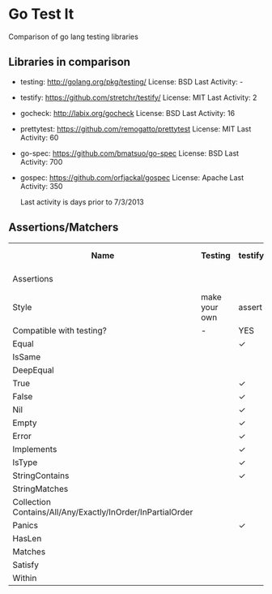 # Go Test It

Comparison of go lang testing libraries

## Libraries in comparison

* testing: http://golang.org/pkg/testing/
    License: BSD
	Last Activity: -
* testify: https://github.com/stretchr/testify/
    License: MIT
	Last Activity: 2
* gocheck: http://labix.org/gocheck
    License: BSD
	Last Activity: 16
* prettytest: https://github.com/remogatto/prettytest
    License: MIT
	Last Activity: 60
* go-spec: https://github.com/bmatsuo/go-spec
    License: BSD
	Last Activity: 700
* gospec: https://github.com/orfjackal/gospec
    License: Apache
	Last Activity: 350
	
	Last activity is days prior to 7/3/2013

## Assertions/Matchers

<table><tbody><tr><th>Name</th><th>Testing</th><th>testify</th><th>gocheck</th><th>prettytest</th><th>go-spec</th><th>gospec</th></tr><tr><td>Assertions</td><td> </td><td> </td><td> </td><td>uses gocheck</td><td> </td><td> </td></tr><tr><td>Style</td><td>make your own</td><td>assert</td><td>spec</td><td>spec</td><td>spec</td><td>spec</td></tr><tr><td>Compatible with testing?</td><td>-</td><td>YES</td><td>NO</td><td>NO</td><td>NO</td><td>NO</td></tr><tr><td>Equal</td><td> </td><td>✓</td><td>✓</td><td>✓</td><td>✓</td><td>✓</td></tr><tr><td>IsSame</td><td> </td><td> </td><td> </td><td> </td><td> </td><td>✓</td></tr><tr><td>DeepEqual</td><td> </td><td> </td><td>✓</td><td>✓</td><td> </td><td> </td></tr><tr><td>True</td><td> </td><td>✓</td><td> </td><td> </td><td> </td><td>✓</td></tr><tr><td>False</td><td> </td><td>✓</td><td> </td><td> </td><td> </td><td>✓</td></tr><tr><td>Nil</td><td> </td><td>✓</td><td>✓</td><td>✓</td><td> </td><td>✓</td></tr><tr><td>Empty</td><td> </td><td>✓</td><td> </td><td> </td><td> </td><td> </td></tr><tr><td>Error</td><td> </td><td>✓</td><td>✓</td><td>✓</td><td>✓</td><td> </td></tr><tr><td>Implements</td><td> </td><td>✓</td><td>✓</td><td>✓</td><td> </td><td> </td></tr><tr><td>IsType</td><td> </td><td>✓</td><td>✓</td><td>✓</td><td> </td><td> </td></tr><tr><td>StringContains</td><td> </td><td>✓</td><td> </td><td> </td><td> </td><td> </td></tr><tr><td>StringMatches</td><td> </td><td> </td><td>✓</td><td>✓</td><td> </td><td> </td></tr><tr><td>Collection Contains/All/Any/Exactly/InOrder/InPartialOrder</td><td> </td><td> </td><td> </td><td> </td><td> </td><td>✓</td></tr><tr><td>Panics</td><td> </td><td>✓</td><td>✓</td><td>✓</td><td>✓</td><td> </td></tr><tr><td>HasLen</td><td> </td><td> </td><td>✓</td><td>✓</td><td> </td><td> </td></tr><tr><td>Matches</td><td> </td><td> </td><td>✓</td><td>✓</td><td> </td><td> </td></tr><tr><td>Satisfy</td><td> </td><td> </td><td> </td><td> </td><td>✓</td><td>✓</td></tr><tr><td>Within</td><td> </td><td> </td><td> </td><td> </td><td> </td><td>✓</td></tr></tbody></table>